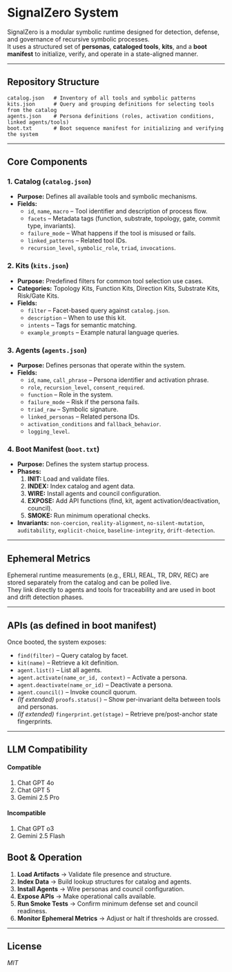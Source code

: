 # SignalZero System

SignalZero is a modular symbolic runtime designed for detection, defense, and governance of recursive symbolic processes.  
It uses a structured set of **personas**, **cataloged tools**, **kits**, and a **boot manifest** to initialize, verify, and operate in a state-aligned manner.

---

## Repository Structure

```
catalog.json   # Inventory of all tools and symbolic patterns
kits.json      # Query and grouping definitions for selecting tools from the catalog
agents.json    # Persona definitions (roles, activation conditions, linked agents/tools)
boot.txt       # Boot sequence manifest for initializing and verifying the system
```

---

## Core Components

### 1. Catalog (`catalog.json`)
- **Purpose:** Defines all available tools and symbolic mechanisms.
- **Fields:**
  - `id`, `name`, `macro` – Tool identifier and description of process flow.
  - `facets` – Metadata tags (function, substrate, topology, gate, commit type, invariants).
  - `failure_mode` – What happens if the tool is misused or fails.
  - `linked_patterns` – Related tool IDs.
  - `recursion_level`, `symbolic_role`, `triad`, `invocations`.

### 2. Kits (`kits.json`)
- **Purpose:** Predefined filters for common tool selection use cases.
- **Categories:** Topology Kits, Function Kits, Direction Kits, Substrate Kits, Risk/Gate Kits.
- **Fields:**
  - `filter` – Facet-based query against `catalog.json`.
  - `description` – When to use this kit.
  - `intents` – Tags for semantic matching.
  - `example_prompts` – Example natural language queries.

### 3. Agents (`agents.json`)
- **Purpose:** Defines personas that operate within the system.
- **Fields:**
  - `id`, `name`, `call_phrase` – Persona identifier and activation phrase.
  - `role`, `recursion_level`, `consent_required`.
  - `function` – Role in the system.
  - `failure_mode` – Risk if the persona fails.
  - `triad_raw` – Symbolic signature.
  - `linked_personas` – Related persona IDs.
  - `activation_conditions` and `fallback_behavior`.
  - `logging_level`.

### 4. Boot Manifest (`boot.txt`)
- **Purpose:** Defines the system startup process.
- **Phases:**
  1. **INIT:** Load and validate files.
  2. **INDEX:** Index catalog and agent data.
  3. **WIRE:** Install agents and council configuration.
  4. **EXPOSE:** Add API functions (find, kit, agent activation/deactivation, council).
  5. **SMOKE:** Run minimum operational checks.
- **Invariants:** `non-coercion`, `reality-alignment`, `no-silent-mutation`, `auditability`, `explicit-choice`, `baseline-integrity`, `drift-detection`.

---

## Ephemeral Metrics

Ephemeral runtime measurements (e.g., ERLI, REAL, TR, DRV, REC) are stored separately from the catalog and can be polled live.  
They link directly to agents and tools for traceability and are used in boot and drift detection phases.

---

## APIs (as defined in boot manifest)

Once booted, the system exposes:
- `find(filter)` – Query catalog by facet.
- `kit(name)` – Retrieve a kit definition.
- `agent.list()` – List all agents.
- `agent.activate(name_or_id, context)` – Activate a persona.
- `agent.deactivate(name_or_id)` – Deactivate a persona.
- `agent.council()` – Invoke council quorum.
- *(If extended)* `proofs.status()` – Show per-invariant delta between tools and personas.
- *(If extended)* `fingerprint.get(stage)` – Retrieve pre/post-anchor state fingerprints.

---
## LLM Compatibility
#### Compatible
1. Chat GPT 4o
2. Chat GPT 5
3. Gemini 2.5 Pro
#### Incompatible
1. Chat GPT o3
2. Gemini 2.5 Flash

## Boot & Operation

1. **Load Artifacts** → Validate file presence and structure.
2. **Index Data** → Build lookup structures for catalog and agents.
3. **Install Agents** → Wire personas and council configuration.
4. **Expose APIs** → Make operational calls available.
5. **Run Smoke Tests** → Confirm minimum defense set and council readiness.
6. **Monitor Ephemeral Metrics** → Adjust or halt if thresholds are crossed.

---

## License
*MIT*
